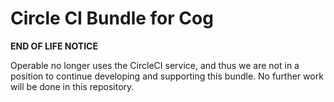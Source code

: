 # Circle CI Bundle for Cog

**END OF LIFE NOTICE**

Operable no longer uses the CircleCI service, and thus we are not in a position to continue developing and supporting this bundle. No further work will be done in this repository.
